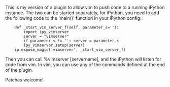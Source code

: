 This is my version of a plugin to allow vim to push code to a running iPython
instance. The two can be started separately, for iPython, you need to add the
following code to the 'main()' function in your iPython config::

~~~
    def _start_vim_server_f(self, parameter_s=''):
        import ipy_vimserver
        server = "vimserver"
        if parameter_s != '': server = parameter_s
        ipy_vimserver.setup(server)
    ip.expose_magic('vimserver', _start_vim_server_f)
~~~

Then you can call %vimserver [servername], and the iPython will listen for
code from vim. In vim, you can use any of the commands defined at the end
of the plugin.

Patches welcome!
